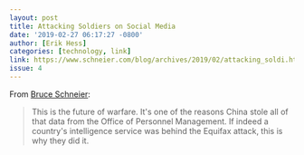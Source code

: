 ```yaml
---
layout: post
title: Attacking Soldiers on Social Media
date: '2019-02-27 06:17:27 -0800'
author: [Erik Hess]
categories: [technology, link]
link: https://www.schneier.com/blog/archives/2019/02/attacking_soldi.html
issue: 4
---
```


From [Bruce Schneier](https://www.schneier.com/):

> This is the future of warfare. It's one of the reasons China stole all of that data from the Office of Personnel Management. If indeed a country's intelligence service was behind the Equifax attack, this is why they did it.
